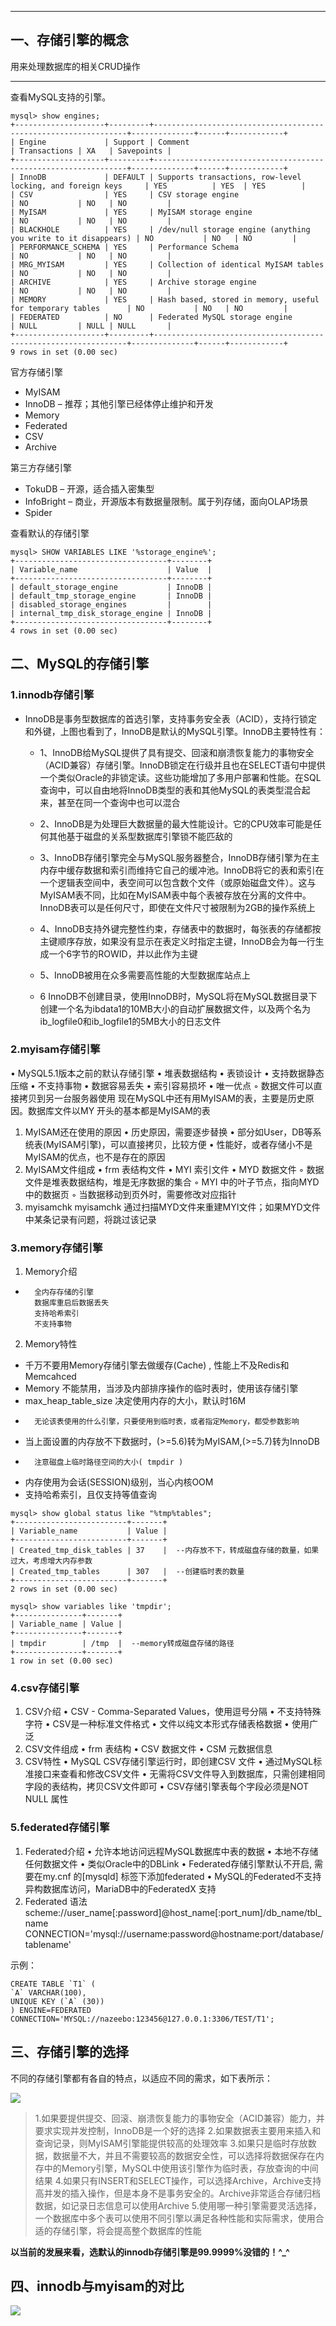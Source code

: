 
<!-- toc --> 

* * * * *

## 一、存储引擎的概念

用来处理数据库的相关CRUD操作


* * * * *


查看MySQL支持的引擎。
```
mysql> show engines;
+--------------------+---------+----------------------------------------------------------------+--------------+------+------------+
| Engine             | Support | Comment                                                        | Transactions | XA   | Savepoints |
+--------------------+---------+----------------------------------------------------------------+--------------+------+------------+
| InnoDB             | DEFAULT | Supports transactions, row-level locking, and foreign keys     | YES          | YES  | YES        |
| CSV                | YES     | CSV storage engine                                             | NO           | NO   | NO         |
| MyISAM             | YES     | MyISAM storage engine                                          | NO           | NO   | NO         |
| BLACKHOLE          | YES     | /dev/null storage engine (anything you write to it disappears) | NO           | NO   | NO         |
| PERFORMANCE_SCHEMA | YES     | Performance Schema                                             | NO           | NO   | NO         |
| MRG_MYISAM         | YES     | Collection of identical MyISAM tables                          | NO           | NO   | NO         |
| ARCHIVE            | YES     | Archive storage engine                                         | NO           | NO   | NO         |
| MEMORY             | YES     | Hash based, stored in memory, useful for temporary tables      | NO           | NO   | NO         |
| FEDERATED          | NO      | Federated MySQL storage engine                                 | NULL         | NULL | NULL       |
+--------------------+---------+----------------------------------------------------------------+--------------+------+------------+
9 rows in set (0.00 sec)
```

 官方存储引擎
*  MyISAM
*  InnoDB – 推荐；其他引擎已经体停止维护和开发
*  Memory
*  Federated
*  CSV
*  Archive

 第三方存储引擎
* TokuDB – 开源，适合插入密集型
* InfoBright – 商业，开源版本有数据量限制。属于列存储，面向OLAP场景
* Spider



查看默认的存储引擎
```
mysql> SHOW VARIABLES LIKE '%storage_engine%';
+----------------------------------+--------+
| Variable_name                    | Value  |
+----------------------------------+--------+
| default_storage_engine           | InnoDB |
| default_tmp_storage_engine       | InnoDB |
| disabled_storage_engines         |        |
| internal_tmp_disk_storage_engine | InnoDB |
+----------------------------------+--------+
4 rows in set (0.00 sec)

```


## 二、MySQL的存储引擎

### 1.innodb存储引擎
* InnoDB是事务型数据库的首选引擎，支持事务安全表（ACID），支持行锁定和外键，上图也看到了，InnoDB是默认的MySQL引擎。InnoDB主要特性有：

	* 1、InnoDB给MySQL提供了具有提交、回滚和崩溃恢复能力的事物安全（ACID兼容）存储引擎。InnoDB锁定在行级并且也在SELECT语句中提供一个类似Oracle的非锁定读。这些功能增加了多用户部署和性能。在SQL查询中，可以自由地将InnoDB类型的表和其他MySQL的表类型混合起来，甚至在同一个查询中也可以混合

	* 2、InnoDB是为处理巨大数据量的最大性能设计。它的CPU效率可能是任何其他基于磁盘的关系型数据库引擎锁不能匹敌的

	* 3、InnoDB存储引擎完全与MySQL服务器整合，InnoDB存储引擎为在主内存中缓存数据和索引而维持它自己的缓冲池。InnoDB将它的表和索引在一个逻辑表空间中，表空间可以包含数个文件（或原始磁盘文件）。这与MyISAM表不同，比如在MyISAM表中每个表被存放在分离的文件中。InnoDB表可以是任何尺寸，即使在文件尺寸被限制为2GB的操作系统上

    * 4、InnoDB支持外键完整性约束，存储表中的数据时，每张表的存储都按主键顺序存放，如果没有显示在表定义时指定主键，InnoDB会为每一行生成一个6字节的ROWID，并以此作为主键

	* 5、InnoDB被用在众多需要高性能的大型数据库站点上

	* 6  InnoDB不创建目录，使用InnoDB时，MySQL将在MySQL数据目录下创建一个名为ibdata1的10MB大小的自动扩展数据文件，以及两个名为ib_logfile0和ib_logfile1的5MB大小的日志文件

### 2.myisam存储引擎
• MySQL5.1版本之前的默认存储引擎
• 堆表数据结构
• 表锁设计
• 支持数据静态压缩
• 不支持事物
• 数据容易丢失
• 索引容易损坏
• 唯一优点
◦ 数据文件可以直接拷贝到另一台服务器使用
现在MySQL中还有用MyISAM的表，主要是历史原因。数据库文件以MY 开头的基本都是MyISAM的表

1. MyISAM还在使用的原因
• 历史原因，需要逐步替换
• 部分如User，DB等系统表(MyISAM引擎)，可以直接拷贝，比较方便
• 性能好，或者存储小不是MyISAM的优点，也不是存在的原因
2. MyISAM文件组成
• frm 表结构文件
• MYI 索引文件
• MYD 数据文件
◦ 数据文件是堆表数据结构，堆是无序数据的集合
◦ MYI 中的叶子节点，指向MYD 中的数据页
◦ 当数据移动到页外时，需要修改对应指针
3. myisamchk
myisamchk 通过扫描MYD文件来重建MYI文件；如果MYD文件中某条记录有问题，将跳过该记录

### 3.memory存储引擎
1. Memory介绍
*		全内存存储的引擎
		数据库重启后数据丢失
		支持哈希索引
		不支持事物
        
2. Memory特性
*	千万不要用Memory存储引擎去做缓存(Cache) , 性能上不及Redis和Memcahced
*	Memory 不能禁用，当涉及内部排序操作的临时表时，使用该存储引擎
*	max_heap_table_size 决定使用内存的大小，默认时16M
*		无论该表使用的什么引擎，只要使用到临时表，或者指定Memory，都受参数影响
*	当上面设置的内存放不下数据时，(>=5.6)转为MyISAM,(>=5.7)转为InnoDB
*		注意磁盘上临时路径空间的大小( tmpdir )
*	内存使用为会话(SESSION)级别，当心内核OOM
*	支持哈希索引，且仅支持等值查询

```
mysql> show global status like "%tmp%tables";
+-------------------------+-------+
| Variable_name           | Value |
+-------------------------+-------+
| Created_tmp_disk_tables | 37    |  --内存放不下，转成磁盘存储的数量，如果过大，考虑增大内存参数
| Created_tmp_tables      | 307   |  --创建临时表的数量
+-------------------------+-------+
2 rows in set (0.00 sec)

mysql> show variables like 'tmpdir';
+---------------+-------+
| Variable_name | Value |
+---------------+-------+
| tmpdir        | /tmp  |  --memory转成磁盘存储的路径
+---------------+-------+
1 row in set (0.00 sec)

```
### 4.csv存储引擎
1. CSV介绍
• CSV - Comma-Separated Values，使用逗号分隔
• 不支持特殊字符
• CSV是一种标准文件格式
• 文件以纯文本形式存储表格数据
• 使用广泛
2. CSV文件组成
• frm 表结构
• CSV 数据文件
• CSM 元数据信息
2. CSV特性
• MySQL CSV存储引擎运行时，即创建CSV 文件
• 通过MySQL标准接口来查看和修改CSV文件
• 无需将CSV文件导入到数据库，只需创建相同字段的表结构，拷贝CSV文件即可
• CSV存储引擎表每个字段必须是NOT NULL 属性

### 5.federated存储引擎
1. Federated介绍
• 允许本地访问远程MySQL数据库中表的数据
• 本地不存储任何数据文件
• 类似Oracle中的DBLink
• Federated存储引擎默认不开启, 需要在my.cnf 的[mysqld] 标签下添加federated
• MySQL的Federated不支持异构数据库访问，MariaDB中的FederatedX 支持
2. Federated 语法
scheme://user_name[:password]@host_name[:port_num]/db_name/tbl_name
CONNECTION='mysql://username:password@hostname:port/database/tablename'

示例：
```
CREATE TABLE `T1` (
`A` VARCHAR(100),
UNIQUE KEY (`A` (30))
) ENGINE=FEDERATED
CONNECTION='MYSQL://nazeebo:123456@127.0.0.1:3306/TEST/T1';
```
## 三、存储引擎的选择

不同的存储引擎都有各自的特点，以适应不同的需求，如下表所示：

![](images/screenshot_1529572700170.png)

> 1.如果要提供提交、回滚、崩溃恢复能力的事物安全（ACID兼容）能力，并要求实现并发控制，InnoDB是一个好的选择
> 2.如果数据表主要用来插入和查询记录，则MyISAM引擎能提供较高的处理效率
> 3.如果只是临时存放数据，数据量不大，并且不需要较高的数据安全性，可以选择将数据保存在内存中的Memory引擎，MySQL中使用该引擎作为临时表，存放查询的中间结果
> 4.如果只有INSERT和SELECT操作，可以选择Archive，Archive支持高并发的插入操作，但是本身不是事务安全的。Archive非常适合存储归档数据，如记录日志信息可以使用Archive
> 5.使用哪一种引擎需要灵活选择，一个数据库中多个表可以使用不同引擎以满足各种性能和实际需求，使用合适的存储引擎，将会提高整个数据库的性能
> 

**以当前的发展来看，选默认的innodb存储引擎是99.9999%没错的！^_^**

## 四、innodb与myisam的对比
![](images/screenshot_1535523768292.png)